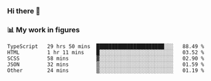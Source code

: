 ### Hi there 👋

### 📊 My work in figures

<!--START_SECTION:waka-->
```text
TypeScript   29 hrs 50 mins  ██████████████████████░░░   88.49 % 
HTML         1 hr 11 mins    █░░░░░░░░░░░░░░░░░░░░░░░░   03.52 % 
SCSS         58 mins         ▓░░░░░░░░░░░░░░░░░░░░░░░░   02.90 % 
JSON         32 mins         ▒░░░░░░░░░░░░░░░░░░░░░░░░   01.59 % 
Other        24 mins         ▒░░░░░░░░░░░░░░░░░░░░░░░░   01.19 % 
```
<!--END_SECTION:waka-->
